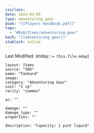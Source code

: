 ```yaml
---
cssclass: 
date: 2024-03-05
type: adventuring gear
book: "[[Players Handbook.pdf]]"
tags:
  - "#DnD/Items/adventuring-gear"
back: "[[adventuring gear]]"
stablock: inline
---
```

Last Modified: (mday:: `= this.file.mday`)


```statblock
layout: Items
source: "SRD"
name: "Tankard"
image: 
category: "Adventuring Gear"
cost: "2 cp"
rarity: "common"

ac: ""

damage: ""
damage_type: ""
properties: ""

description: "Capacity: 1 pint liquid"
```